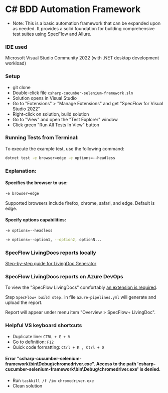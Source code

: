 # C# BDD Automation Framework
* Note:
This is a basic automation framework that can be expanded upon as needed. It provides a solid foundation for building comprehensive test suites using SpecFlow and Allure.

### IDE used
Microsoft Visual Studio Community 2022 (with .NET desktop development workload)

### Setup 
- git clone 
- Double-click file `csharp-cucumber-selenium-framework.sln`
- Solution opens in Visual Studio
- Go to "Extensions" > "Manage Extensions" and get "SpecFlow for Visual Studio 2022"
- Right-click on solution, build solution
- Go to "View" and open the "Test Explorer" window
- Click green "Run All Tests In View" button

### Running Tests from Terminal:
To execute the example test, use the following command:

```Bash
dotnet test -e browser=edge -e options=--headless
``` 
### Explanation:
#### Specifies the browser to use:
```Bash
-e browser=edge 
``` 
 Supported browsers include firefox, chrome, safari, and edge. Default is edge.

#### Specify options capabilities:
```Bash
-e options=--headless
``` 
```Bash
-e options=--option1, --option2, optionN...
```

### SpecFlow LivingDocs reports locally
[Step-by-step guide for LivingDoc Generator](https://docs.specflow.org/projects/specflow-livingdoc/en/latest/sbsguides/sbscli.html)

### SpecFlow LivingDocs reports on Azure DevOps
To view the "SpecFlow LivingDocs" comfortably [an extension is required](https://docs.specflow.org/projects/specflow-livingdoc/en/latest/Installation/Installation.html).

Step `SpecFlow+ build step.` in file `azure-pipelines.yml` will generate and upload the report.

Report will appear under menu item "Overview > SpecFlow+ LivingDoc".

### Helpful VS keyboard shortcuts
- Duplicate line: `CTRL + E + V`
- Go to definition: `F12`
- Quick code formatting: `Ctrl + K , Ctrl + D`


#### Error "csharp-cucumber-selenium-framework\bin\Debug\chromedriver.exe". Access to the path 'csharp-cucumber-selenium-framework\bin\Debug\chromedriver.exe' is denied.
- Run `taskkill /f /im chromedriver.exe`
- Clean solution

